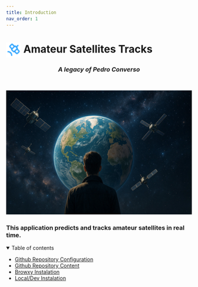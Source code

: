 ```yaml
---
title: Introduction
nav_order: 1
---
```


# <img style="vertical-align: middle;height:40px; width:40px;" src="https://raw.githubusercontent.com/bxyteam/satellite-test/refs/heads/main/docs/images/satellite.png"> Amateur Satellites Tracks

<h3 align="center" style="font-weight:bold; font-style:italic;">A legacy of Pedro Converso</h3>
<br>
<p align="center">
<img  alt="legacy" src="https://raw.githubusercontent.com/bxyteam/satellite-test/refs/heads/main/docs/images/legacy.jpg">
</p>

### This application predicts and tracks amateur satellites in real time.

<details open>
    <summary>Table of contents</summary>
    <ul>
      <li>
        <a href="https://github.com/bxyteam/satellite-test/blob/main/docs/2_github_configuration.md">Github Repository Configuration</a>
      </li>
      <li>
        <a href="https://github.com/bxyteam/satellite-test/blob/main/docs/3_github_content.md">Github Repository Content</a>
      </li>  
      <li>
        <a href="https://github.com/bxyteam/satellite-test/blob/main/docs/4_instalation_browxy.md">Browxy Instalation</a>
      </li>
      <li>
        <a href="https://github.com/bxyteam/satellite-test/blob/main/docs/5_instalation_local_dev.md">Local/Dev Instalation</a>
      </li>
    </ul>
</details>
